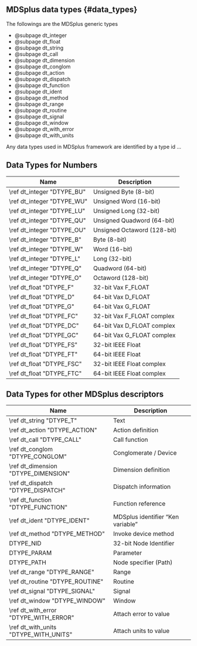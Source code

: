  MDSplus data types {#data_types}
-------------------

The followings are the MDSplus generic types

* @subpage dt_integer
* @subpage dt_float
* @subpage dt_string
* @subpage dt_call
* @subpage dt_dimension
* @subpage dt_conglom
* @subpage dt_action
* @subpage dt_dispatch
* @subpage dt_function
* @subpage dt_ident
* @subpage dt_method
* @subpage dt_range
* @subpage dt_routine
* @subpage dt_signal
* @subpage dt_window
* @subpage dt_with_error
* @subpage dt_with_units


Any data types used in MDSplus framework are identified by a type id ...

## Data Types for Numbers

| **Name**                      | **Description**          |
|-------------------------------|--------------------------|
| \ref dt_integer "DTYPE_BU" | Unsigned Byte (8-bit)       |
| \ref dt_integer "DTYPE_WU" | Unsigned Word (16-bit)      |
| \ref dt_integer "DTYPE_LU" | Unsigned Long (32-bit)      |
| \ref dt_integer "DTYPE_QU" | Unsigned Quadword (64-bit)  |
| \ref dt_integer "DTYPE_OU" | Unsigned Octaword (128-bit) |
| \ref dt_integer "DTYPE_B"  | Byte (8-bit)                |
| \ref dt_integer "DTYPE_W"  | Word (16-bit)               |
| \ref dt_integer "DTYPE_L"  | Long (32-bit)               |
| \ref dt_integer "DTYPE_Q"  | Quadword (64-bit)           |
| \ref dt_integer "DTYPE_O"  | Octaword (128-bit)          |
| \ref dt_float "DTYPE_F"   | 32-bit Vax F_FLOAT           |
| \ref dt_float "DTYPE_D"   | 64-bit Vax D_FLOAT           |
| \ref dt_float "DTYPE_G"   | 64-bit Vax G_FLOAT           |
| \ref dt_float "DTYPE_FC"  | 32-bit Vax F_FLOAT complex   |
| \ref dt_float "DTYPE_DC"  | 64-bit Vax D_FLOAT complex   |
| \ref dt_float "DTYPE_GC"  | 64-bit Vax G_FLOAT complex   |   
| \ref dt_float "DTYPE_FS"  | 32-bit IEEE Float            |
| \ref dt_float "DTYPE_FT"  | 64-bit IEEE Float            |
| \ref dt_float "DTYPE_FSC" | 32-bit IEEE Float complex    | 
| \ref dt_float "DTYPE_FTC" | 64-bit IEEE Float complex    |


## Data Types for other MDSplus descriptors

| **Name**                                | **Description**                   |
|-----------------------------------------|-----------------------------------|
| \ref dt_string "DTYPE_T"                | Text                              |
| \ref dt_action "DTYPE_ACTION"           | Action definition                 |
| \ref dt_call "DTYPE_CALL"               | Call function                     |
| \ref dt_conglom "DTYPE_CONGLOM"         | Conglomerate / Device             |
| \ref dt_dimension "DTYPE_DIMENSION"     | Dimension definition              |
| \ref dt_dispatch "DTYPE_DISPATCH"       | Dispatch information              |
| \ref dt_function "DTYPE_FUNCTION"       | Function reference                |
| \ref dt_ident "DTYPE_IDENT"             | MDSplus identifier “Ken variable” |
| \ref dt_method "DTYPE_METHOD"           | Invoke device method              |
| DTYPE_NID                               | 32-bit Node Identifier            |
| DTYPE_PARAM                             | Parameter                         |
| DTYPE_PATH                              | Node specifier (Path)             |
| \ref dt_range "DTYPE_RANGE"             | Range                             |
| \ref dt_routine "DTYPE_ROUTINE"         | Routine                           |
| \ref dt_signal "DTYPE_SIGNAL"           | Signal                            |
| \ref dt_window "DTYPE_WINDOW"           | Window                            |
| \ref dt_with_error "DTYPE_WITH_ERROR"   | Attach error to value             |
| \ref dt_with_units "DTYPE_WITH_UNITS"   | Attach units to value             |
